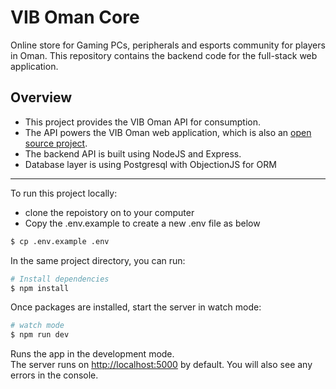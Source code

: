 # VIB Oman Core

Online store for Gaming PCs, peripherals and esports community for players in Oman. This repository contains the backend code for the full-stack web application.

## Overview

* This project provides the VIB Oman API for consumption.
* The API powers the VIB Oman web application, which is also an [open source project](https://github.com/talal-najam/vib-oman-web).
* The backend API is built using NodeJS and Express.
* Database layer is using Postgresql with ObjectionJS for ORM

---

To run this project locally:
* clone the repoistory on to your computer
* Copy the .env.example to create a new .env file as below

```bash
$ cp .env.example .env
```

In the same project directory, you can run:

```bash
# Install dependencies
$ npm install   
```

Once packages are installed, start the server in watch mode:

```bash
# watch mode
$ npm run dev
```

Runs the app in the development mode.\
The server runs on [http://localhost:5000](http://localhost:5000) by default. You will also see any errors in the console.
